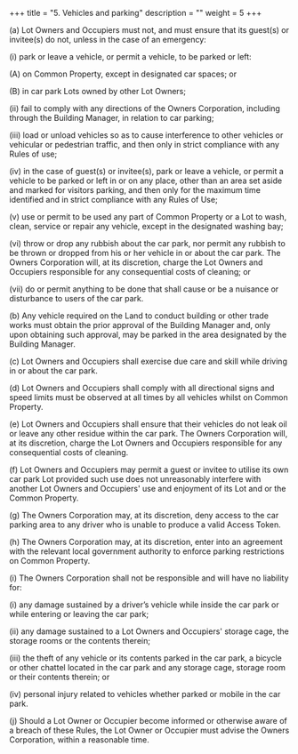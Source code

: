 +++
title = "5. Vehicles and parking"
description = ""
weight = 5
+++


(a)	Lot Owners and Occupiers must not, and must ensure that its guest(s) or invitee(s) do not, unless in the case of an emergency:

(i)	park or leave a vehicle, or permit a vehicle, to be parked or left:

(A)	on Common Property, except in designated car spaces; or

(B)	in car park Lots owned by other Lot Owners;

(ii)	fail to comply with any directions of the Owners Corporation, including through the Building Manager, in relation to car parking;

(iii)	load or unload vehicles so as to cause interference to other vehicles or vehicular or pedestrian traffic, and then only in strict compliance with any Rules of use;

(iv)	in the case of guest(s) or invitee(s), park or leave a vehicle, or permit a vehicle to be parked or left in or on any place, other than an area set aside and marked for visitors parking, and then only for the maximum time identified and in strict compliance with any Rules of Use;

(v)	use or permit to be used any part of Common Property or a Lot to wash, clean, service or repair any vehicle, except in the designated washing bay;

(vi)	throw or drop any rubbish about the car park, nor permit any rubbish to be thrown or dropped from his or her vehicle in or about the car park. The Owners Corporation will, at its discretion, charge the Lot Owners and Occupiers responsible for any consequential costs of cleaning; or

(vii)	do or permit anything to be done that shall cause or be a nuisance or disturbance to users of the car park.

(b)	Any vehicle required on the Land to conduct building or other trade works must obtain the prior approval of the Building Manager and, only upon obtaining such approval, may be parked in the area designated by the Building Manager.

(c)	Lot Owners and Occupiers shall exercise due care and skill while driving in or about the car park.

(d)	Lot Owners and Occupiers shall comply with all directional signs and speed limits must be observed at all times by all vehicles whilst on Common Property.

(e)	Lot Owners and Occupiers shall ensure that their vehicles do not leak oil or leave any other residue within the car park. The Owners Corporation will, at its discretion, charge the Lot Owners and Occupiers responsible for any consequential costs of cleaning.
 
(f)	Lot Owners and Occupiers may permit a guest or invitee to utilise its own car park Lot provided such use does not unreasonably interfere with another Lot Owners and Occupiers' use and enjoyment of its Lot and or the Common Property.

(g)	The Owners Corporation may, at its discretion, deny access to the car parking area to any driver who is unable to produce a valid Access Token.

(h)	The Owners Corporation may, at its discretion, enter into an agreement with the relevant local government authority to enforce parking restrictions on Common Property.

(i)	The Owners Corporation shall not be responsible and will have no liability for:

(i)	any damage sustained by a driver’s vehicle while inside the car park or while entering or leaving the car park;

(ii)	any damage sustained to a Lot Owners and Occupiers' storage cage, the storage rooms or the contents therein;

(iii)	the theft of any vehicle or its contents parked in the car park, a bicycle or other chattel located in the car park and any storage cage, storage room or their contents therein; or

(iv)	personal injury related to vehicles whether parked or mobile in the car park.

(j)	Should a Lot Owner or Occupier become informed or otherwise aware of a breach of these Rules, the Lot Owner or Occupier must advise the Owners Corporation, within a reasonable time.
